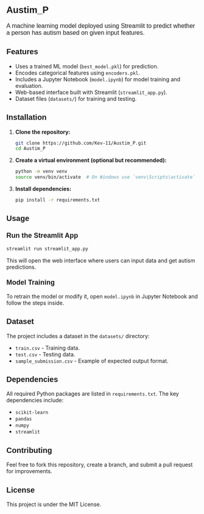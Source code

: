 # <span style="font-family: Arial; font-size: 24px;">Austim_P</span>

<p style="font-family: Arial; font-size: 16px;">A machine learning model deployed using Streamlit to predict whether a person has autism based on given input features.</p>

## <span style="font-family: Arial; font-size: 20px;">Features</span>
- Uses a trained ML model (`best_model.pkl`) for prediction.
- Encodes categorical features using `encoders.pkl`.
- Includes a Jupyter Notebook (`model.ipynb`) for model training and evaluation.
- Web-based interface built with Streamlit (`streamlit_app.py`).
- Dataset files (`datasets/`) for training and testing.

## <span style="font-family: Arial; font-size: 20px;">Installation</span>

1. **Clone the repository:**
   ```bash
   git clone https://github.com/Kev-11/Austim_P.git
   cd Austim_P
   ```

2. **Create a virtual environment (optional but recommended):**
   ```bash
   python -m venv venv
   source venv/bin/activate  # On Windows use `venv\Scripts\activate`
   ```

3. **Install dependencies:**
   ```bash
   pip install -r requirements.txt
   ```

## <span style="font-family: Arial; font-size: 20px;">Usage</span>

### <span style="font-family: Arial; font-size: 18px;">Run the Streamlit App</span>
```bash
streamlit run streamlit_app.py
```
This will open the web interface where users can input data and get autism predictions.

### <span style="font-family: Arial; font-size: 18px;">Model Training</span>
To retrain the model or modify it, open `model.ipynb` in Jupyter Notebook and follow the steps inside.

## <span style="font-family: Arial; font-size: 20px;">Dataset</span>
The project includes a dataset in the `datasets/` directory:
- `train.csv` - Training data.
- `test.csv` - Testing data.
- `sample_submission.csv` - Example of expected output format.

## <span style="font-family: Arial; font-size: 20px;">Dependencies</span>
All required Python packages are listed in `requirements.txt`. The key dependencies include:
- `scikit-learn`
- `pandas`
- `numpy`
- `streamlit`

## <span style="font-family: Arial; font-size: 20px;">Contributing</span>
Feel free to fork this repository, create a branch, and submit a pull request for improvements.

## <span style="font-family: Arial; font-size: 20px;">License</span>
This project is under the MIT License.

